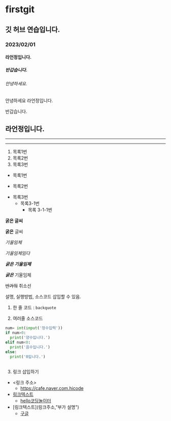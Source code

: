 # firstgit
## 깃 허브 연습입니다.
### 2023/02/01
#### 라언정입니다.
##### 반갑습니다.
###### 안녕하세요.
안녕하세요 
라언정입니다. 

반갑습니다.

라언정입니다.
---
***
---
1. 목록1번
2. 목록2번
3. 목록3번

+ 목록1번
- 목록2번
* 목록3번
  * 목록3-1번
    * 목록 3-1-1번
    
**굵은 글씨**

__굵은__ 글씨

*기울임체*

_기울임체임다_

***굵은 기울임체***

___굵은___ 기울임체

~~반가워~~ 취소선


설명, 실행방법, 소스코드 삽입할 수 있음.

1. 한 줄 코드 : `backquote`

2. 여러줄 소스코드
```python
num= int(input('정수입력'))
if num>0:
  print('양수입니다.')
elif num<0:
  print('음수입니다.')
else:
  print('0입니다.')
  
```

3. 링크 삽입하기
- <링크 주소>
  - <https://cafe.naver.com.hicode>
- [링크텍스트](링크주소)
  - [hello코딩놀이터](https://cafe.naver.com.hicode)
- [링크텍스트](링크주소,"부가 설명")
  - [구글](https://google.com, "검색 사이트")
